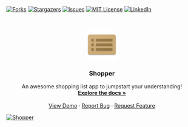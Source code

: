 <!-- Hello :) -->

<!-- PROJECT SHIELDS -->
[![Forks][forks-shield]][forks-url]
[![Stargazers][stars-shield]][stars-url]
[![Issues][issues-shield]][issues-url]
[![MIT License][license-shield]][license-url]
[![LinkedIn][linkedin-shield]][linkedin-url]



<!-- PROJECT LOGO -->
<br />
<p align="center">
  <a href="https://github.com/jaredible/CS4020-Project-3">
    <img src="https://github.com/jaredible/CS4020-Project-3/blob/master/app/src/main/res/mipmap-xxxhdpi/ic_launcher.png" alt="Logo" width="80" height="80">
  </a>
  
  <h3 align="center">Shopper</h3>
  
  <p align="center">
    An awesome shopping list app to jumpstart your understanding!
    <br />
    <a href="https://github.com/jaredible/CS4020-Project-3/wiki"><strong>Explore the docs »</strong></a>
    <br />
    <br />
    <a href="#">View Demo</a>
    ·
    <a href="https://github.com/jaredible/CS4020-Project-3/issues">Report Bug</a>
    ·
    <a href="https://github.com/jaredible/CS4020-Project-3/issues">Request Feature</a>
  </p>
</p>



[![Shopper][cover]](https://github.com/jaredible/CS4020-Project-3)



<!-- MARKDOWN LINKS & IMAGES -->
[issues-shield]: https://img.shields.io/github/issues/jaredible/CS4020-Project-3
[issues-url]: https://github.com/jaredible/CS4020-Project-3/issues
[forks-shield]: https://img.shields.io/github/forks/jaredible/CS4020-Project-3
[forks-url]: https://github.com/jaredible/CS4020-Project-3/network/members
[stars-shield]: https://img.shields.io/github/stars/jaredible/CS4020-Project-3
[stars-url]: https://github.com/jaredible/CS4020-Project-3/stargazers
[license-shield]: https://img.shields.io/github/license/jaredible/CS4020-Project-3
[license-url]: https://github.com/jaredible/CS4020-Project-3/blob/master/LICENSE
[linkedin-shield]: https://img.shields.io/badge/-LinkedIn-black.svg?style=flat-square&logo=linkedin&colorB=555
[linkedin-url]: https://linkedin.com/in/jared-michael-diehl
[cover]: content/shopper.gif
